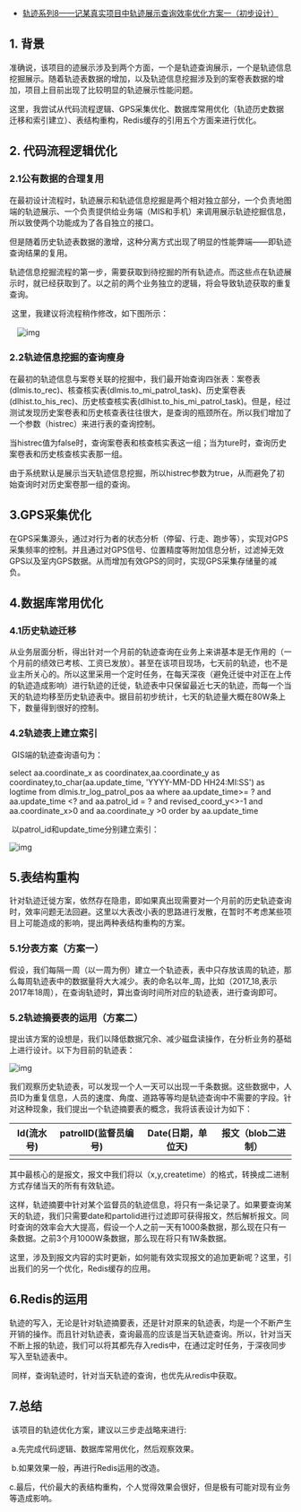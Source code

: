 - [轨迹系列8——记某真实项目中轨迹展示查询效率优化方案一（初步设计）](https://www.cnblogs.com/naaoveGIS/p/7136364.html)

## 1.  背景

​     准确说，该项目的迹展示涉及到两个方面，一个是轨迹查询展示，一个是轨迹信息挖掘展示。随着轨迹表数据的增加，以及轨迹信息挖掘涉及到的案卷表数据的增加，项目上目前出现了比较明显的轨迹展示性能问题。

​    这里，我尝试从代码流程逻辑、GPS采集优化、数据库常用优化（轨迹历史数据迁移和索引建立）、表结构重构，Redis缓存的引用五个方面来进行优化。

## 2.  代码流程逻辑优化

### 2.1公有数据的合理复用

​     在最初设计流程时，轨迹展示和轨迹信息挖掘是两个相对独立部分，一个负责地图端的轨迹展示、一个负责提供给业务端（MIS和手机）来调用展示轨迹挖掘信息，所以致使两个功能成为了各自独立的接口。

​    但是随着历史轨迹表数据的激增，这种分离方式出现了明显的性能弊端——即轨迹查询结果的复用。

​    轨迹信息挖掘流程的第一步，需要获取到待挖掘的所有轨迹点。而这些点在轨迹展示时，就已经获取到了。以之前的两个业务独立的逻辑，将会导致轨迹获取的重复查询。

​    这里，我建议将流程稍作修改，如下图所示：

 　![img](https://images2015.cnblogs.com/blog/656746/201707/656746-20170708120704347-1123121711.png)

  

### 2.2轨迹信息挖掘的查询瘦身

​      在最初的轨迹信息与案卷关联的挖掘中，我们最开始查询四张表：案卷表(dlmis.to_rec)、核查核实表(dlmis.to_mi_patrol_task)、历史案卷表(dlhist.to_his_rec)、历史核查核实表(dlhist.to_his_mi_patrol_task)。但是，经过测试发现历史案卷表和历史核查表往往很大，是查询的瓶颈所在。所以我们增加了一个参数（histrec）来进行表的查询控制。

​    当histrec值为false时，查询案卷表和核查核实表这一组；当为ture时，查询历史案卷表和历史核查核实表那一组。

​    由于系统默认是展示当天轨迹信息挖掘，所以histrec参数为true，从而避免了初始查询时对历史案卷那一组的查询。

## 3.GPS采集优化

​    在GPS采集源头，通过对行为者的状态分析（停留、行走、跑步等），实现对GPS采集频率的控制。并且通过对GPS信号、位置精度等附加信息分析，过滤掉无效GPS以及室内GPS数据。从而增加有效GPS的同时，实现GPS采集存储量的减负。

## 4.数据库常用优化

### 4.1历史轨迹迁移

​     从业务层面分析，得出针对一个月前的轨迹查询在业务上来讲基本是无作用的（一个月前的绩效已考核、工资已发放）。甚至在该项目现场，七天前的轨迹，也不是业主所关心的。所以这里采用一个定时任务，在每天深夜（避免迁徙中对正在上传的轨迹造成影响）进行轨迹的迁徙，轨迹表中只保留最近七天的轨迹，而每一个当天的轨迹均移至历史轨迹表中。据目前初步统计，七天的轨迹量大概在80W条上下，数量得到很好的控制。

### 4.2轨迹表上建立索引

​    GIS端的轨迹查询语句为：

select aa.coordinate_x as coordinatex,aa.coordinate_y as  coordinatey,to_char(aa.update_time, 'YYYY-MM-DD HH24:MI:SS') as logtime  from dlmis.tr_log_patrol_pos aa where aa.update_time>= ? and  aa.update_time <? and aa.patrol_id = ? and revised_coord_y<>-1  and aa.coordinate_x>0 and aa.coordinate_y >0 order  by  aa.update_time

​    以patrol_id和update_time分别建立索引：

 ![img](https://images2015.cnblogs.com/blog/656746/201707/656746-20170708120726347-1907817220.png)

## 5.表结构重构

​    针对轨迹迁徙方案，依然存在隐患，即如果真出现需要对一个月前的历史轨迹查询时，效率问题无法回避。这里以大表改小表的思路进行发散，在暂时不考虑某些项目上可能造成的影响，提出两种表结构重构的方案。

### 5.1分表方案（方案一）

​     假设，我们每隔一周（以一周为例）建立一个轨迹表，表中只存放该周的轨迹，那么每周轨迹表中的数据量将大大减少。表的命名以年_周，比如（2017_18,表示2017年18周），在查询轨迹时，算出查询时间所对应的轨迹表，进行查询即可。

### 5.2轨迹摘要表的运用（方案二）

​    提出该方案的设想是，我们以降低数据冗余、减少磁盘读操作，在分析业务的基础上进行设计。以下为目前的轨迹表：

 ![img](https://images2015.cnblogs.com/blog/656746/201707/656746-20170708120741987-1390408108.png)

​    我们观察历史轨迹表，可以发现一个人一天可以出现一千条数据。这些数据中，人员ID为重复信息，人员的速度、角度、道路等等均是轨迹查询中不需要的字段。针对这种现象，我们提出一个轨迹摘要表的概念，我将该表设计为如下：

 

| Id(流水号) | patrolID(监督员编号) | Date(日期，单位天) | 报文（blob二进制） |
| ---------- | -------------------- | ------------------ | ------------------ |
|            |                      |                    |                    |

​    其中最核心的是报文，报文中我们将以（x,y,createtime）的格式，转换成二进制方式存储当天的所有有效轨迹。

​     这样，轨迹摘要中针对某个监督员的轨迹信息，将只有一条记录了。如果要查询某天的轨迹，我们只需要date和partolid进行过滤即可获得报文，然后解析报文。同时查询的效率会大大提高，假设一个人之前一天有1000条数据，那么现在只有一条数据。之前3个月1000W条数据，那么现在将只有1W条数据。

​    这里，涉及到报文内容的实时更新，如何能有效实现报文的追加更新呢？这里，引出我们的另一个优化，Redis缓存的应用。

## 6.Redis的运用

​    轨迹的写入，无论是针对轨迹摘要表，还是针对原来的轨迹表，均是一个不断产生开销的操作。而且针对轨迹表，查询最高的应该是当天轨迹查询。所以，针对当天不断上报的轨迹，我们可以将其都先存入redis中，在通过定时任务，于深夜同步写入至轨迹表中。

​    同样，查询轨迹时，针对当天轨迹的查询，也优先从redis中获取。

## 7.总结

​    该项目的轨迹优化方案，建议以三步走战略来进行:

​    a.先完成代码逻辑、数据库常用优化，然后观察效果。

​    b.如果效果一般，再进行Redis运用的改造。

​    c.最后，代价最大的表结构重构，个人觉得效果会很好，但是极有可能对现有业务等造成影响。